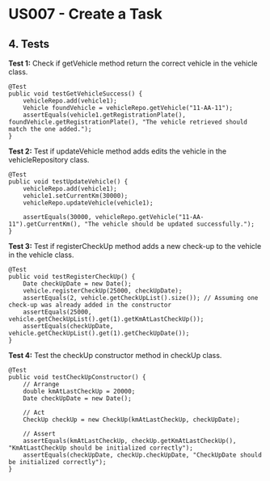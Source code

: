 # US007 - Create a Task 

## 4. Tests 

**Test 1:** Check if getVehicle method return the correct vehicle in the vehicle class.

	@Test
    public void testGetVehicleSuccess() {
        vehicleRepo.add(vehicle1);
        Vehicle foundVehicle = vehicleRepo.getVehicle("11-AA-11");
        assertEquals(vehicle1.getRegistrationPlate(), foundVehicle.getRegistrationPlate(), "The vehicle retrieved should match the one added.");
    }

**Test 2:** Test if updateVehicle method adds edits the vehicle in the vehicleRepository class.

    @Test
    public void testUpdateVehicle() {
        vehicleRepo.add(vehicle1);
        vehicle1.setCurrentKm(30000);
        vehicleRepo.updateVehicle(vehicle1);

        assertEquals(30000, vehicleRepo.getVehicle("11-AA-11").getCurrentKm(), "The vehicle should be updated successfully.");
    }



**Test 3:** Test if registerCheckUp method adds a new check-up to the vehicle in the vehicle class.

	@Test
    public void testRegisterCheckUp() {
        Date checkUpDate = new Date();
        vehicle.registerCheckUp(25000, checkUpDate);
        assertEquals(2, vehicle.getCheckUpList().size()); // Assuming one check-up was already added in the constructor
        assertEquals(25000, vehicle.getCheckUpList().get(1).getKmAtLastCheckUp());
        assertEquals(checkUpDate, vehicle.getCheckUpList().get(1).getCheckUpDate());
    }

**Test 4:** Test the checkUp constructor method in checkUp class.
    
    @Test
    public void testCheckUpConstructor() {
        // Arrange
        double kmAtLastCheckUp = 20000;
        Date checkUpDate = new Date();

        // Act
        CheckUp checkUp = new CheckUp(kmAtLastCheckUp, checkUpDate);

        // Assert
        assertEquals(kmAtLastCheckUp, checkUp.getKmAtLastCheckUp(), "KmAtLastCheckUp should be initialized correctly");
        assertEquals(checkUpDate, checkUp.checkUpDate, "CheckUpDate should be initialized correctly");
    }



